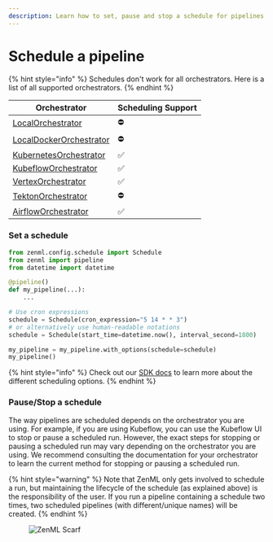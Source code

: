 ```yaml
---
description: Learn how to set, pause and stop a schedule for pipelines.
---
```


# Schedule a pipeline

{% hint style="info" %}
Schedules don't work for all orchestrators. Here is a list of all supported orchestrators.
{% endhint %}

| Orchestrator                                                                                                                                                          | Scheduling Support |
| --------------------------------------------------------------------------------------------------------------------------------------------------------------------- | ------------------ |
| [LocalOrchestrator](../../component-guide/orchestrators/local.md)              | ⛔️                 |
| [LocalDockerOrchestrator](../../component-guide/orchestrators/local-docker.md) | ⛔️                 |
| [KubernetesOrchestrator](../../component-guide/orchestrators/kubernetes.md)    | ✅                  |
| [KubeflowOrchestrator](../../component-guide/orchestrators/kubeflow.md)        | ✅                  |
| [VertexOrchestrator](../../component-guide/orchestrators/vertex.md)            | ✅                  |
| [TektonOrchestrator](../../component-guide/orchestrators/tekton.md)            | ⛔️                 |
| [AirflowOrchestrator](../../component-guide/orchestrators/airflow.md)          | ✅                  |

### Set a schedule

```python
from zenml.config.schedule import Schedule
from zenml import pipeline
from datetime import datetime

@pipeline()
def my_pipeline(...):
    ...

# Use cron expressions
schedule = Schedule(cron_expression="5 14 * * 3")
# or alternatively use human-readable notations
schedule = Schedule(start_time=datetime.now(), interval_second=1800)

my_pipeline = my_pipeline.with_options(schedule=schedule)
my_pipeline()
```

{% hint style="info" %}
Check out our [SDK docs](https://sdkdocs.zenml.io/latest/core\_code\_docs/core-config/#zenml.config.schedule.Schedule) to learn more about the different scheduling options.
{% endhint %}

### Pause/Stop a schedule

The way pipelines are scheduled depends on the orchestrator you are using. For example, if you are using Kubeflow, you can use the Kubeflow UI to stop or pause a scheduled run. However, the exact steps for stopping or pausing a scheduled run may vary depending on the orchestrator you are using. We recommend consulting the documentation for your orchestrator to learn the current method for stopping or pausing a scheduled run.

{% hint style="warning" %}
Note that ZenML only gets involved to schedule a run, but maintaining the lifecycle of the schedule (as explained above) is the responsibility of the user. If you run a pipeline containing a schedule two times, two scheduled pipelines (with different/unique names) will be created.
{% endhint %}

<figure><img src="https://static.scarf.sh/a.png?x-pxid=f0b4f458-0a54-4fcd-aa95-d5ee424815bc" alt="ZenML Scarf"><figcaption></figcaption></figure>
